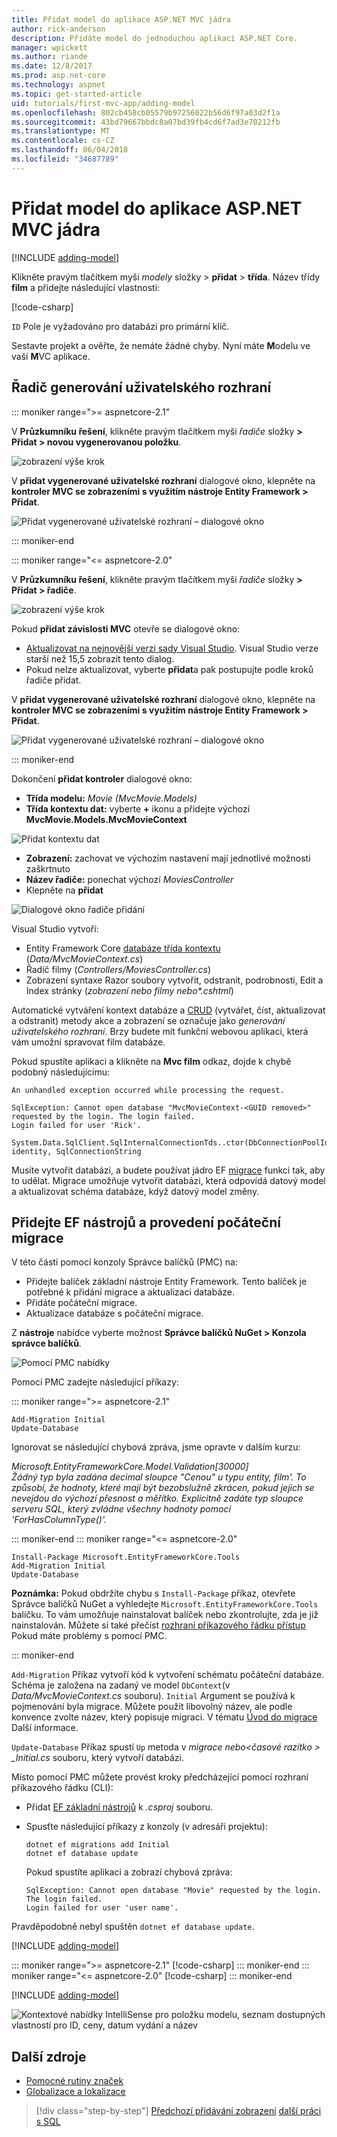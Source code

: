 ```yaml
---
title: Přidat model do aplikace ASP.NET MVC jádra
author: rick-anderson
description: Přidáte model do jednoduchou aplikaci ASP.NET Core.
manager: wpickett
ms.author: riande
ms.date: 12/8/2017
ms.prod: asp.net-core
ms.technology: aspnet
ms.topic: get-started-article
uid: tutorials/first-mvc-app/adding-model
ms.openlocfilehash: 802cb458cb05579b97256022b56d6f97a03d2f1a
ms.sourcegitcommit: 43bd79667bbdc8a07bd39fb4cd6f7ad3e70212fb
ms.translationtype: MT
ms.contentlocale: cs-CZ
ms.lasthandoff: 06/04/2018
ms.locfileid: "34687789"
---
```

# <a name="add-a-model-to-an-aspnet-core-mvc-app"></a>Přidat model do aplikace ASP.NET MVC jádra

[!INCLUDE [adding-model](~/Includes/mvc-intro/adding-model1.md)]

Klikněte pravým tlačítkem myši *modely* složky > **přidat** > **třída**. Název třídy **film** a přidejte následující vlastnosti:

[!code-csharp[](~/tutorials/first-mvc-app/start-mvc/sample/MvcMovie/Models/MovieNoEF.cs?name=snippet_1)]

`ID` Pole je vyžadováno pro databázi pro primární klíč. 

Sestavte projekt a ověřte, že nemáte žádné chyby. Nyní máte **M**odelu ve vaší **M**VC aplikace.

## <a name="scaffolding-a-controller"></a>Řadič generování uživatelského rozhraní

::: moniker range=">= aspnetcore-2.1"

V **Průzkumníku řešení**, klikněte pravým tlačítkem myši *řadiče* složky **> Přidat > novou vygenerovanou položku**.

![zobrazení výše krok](adding-model/_static/add_controller21.png)

V **přidat vygenerované uživatelské rozhraní** dialogové okno, klepněte na **kontroler MVC se zobrazeními s využitím nástroje Entity Framework > Přidat**.

![Přidat vygenerované uživatelské rozhraní – dialogové okno](adding-model/_static/add_scaffold21.png)

::: moniker-end

::: moniker range="<= aspnetcore-2.0"

V **Průzkumníku řešení**, klikněte pravým tlačítkem myši *řadiče* složky **> Přidat > řadiče**.

![zobrazení výše krok](adding-model/_static/add_controller.png)

Pokud **přidat závislosti MVC** otevře se dialogové okno:

* [Aktualizovat na nejnovější verzi sady Visual Studio](https://www.visualstudio.com/downloads/). Visual Studio verze starší než 15,5 zobrazit tento dialog.
* Pokud nelze aktualizovat, vyberte **přidat**a pak postupujte podle kroků řadiče přidat.

V **přidat vygenerované uživatelské rozhraní** dialogové okno, klepněte na **kontroler MVC se zobrazeními s využitím nástroje Entity Framework > Přidat**.

![Přidat vygenerované uživatelské rozhraní – dialogové okno](adding-model/_static/add_scaffold2.png)

::: moniker-end

Dokončení **přidat kontroler** dialogové okno:

* **Třída modelu:** *Movie (MvcMovie.Models)*
* **Třída kontextu dat:** vyberte **+** ikonu a přidejte výchozí **MvcMovie.Models.MvcMovieContext**

![Přidat kontextu dat](adding-model/_static/dc.png)

* **Zobrazení:** zachovat ve výchozím nastavení mají jednotlivé možnosti zaškrtnuto
* **Název řadiče:** ponechat výchozí *MoviesController*
* Klepněte na **přidat**

![Dialogové okno řadiče přidání](adding-model/_static/add_controller2.png)

Visual Studio vytvoří:

* Entity Framework Core [databáze třída kontextu](xref:data/ef-mvc/intro#create-the-database-context) (*Data/MvcMovieContext.cs*)
* Řadič filmy (*Controllers/MoviesController.cs*)
* Zobrazení syntaxe Razor soubory vytvořit, odstranit, podrobnosti, Edit a Index stránky (<em>zobrazení nebo filmy nebo&ast;.cshtml</em>)

Automatické vytváření kontext databáze a [CRUD](https://wikipedia.org/wiki/Create,_read,_update_and_delete) (vytvářet, číst, aktualizovat a odstranit) metody akce a zobrazení se označuje jako *generování uživatelského rozhraní*. Brzy budete mít funkční webovou aplikaci, která vám umožní spravovat film databáze.

Pokud spustíte aplikaci a klikněte na **Mvc film** odkaz, dojde k chybě podobný následujícímu:

``` error
An unhandled exception occurred while processing the request.

SqlException: Cannot open database "MvcMovieContext-<GUID removed>" requested by the login. The login failed.
Login failed for user 'Rick'.

System.Data.SqlClient.SqlInternalConnectionTds..ctor(DbConnectionPoolIdentity identity, SqlConnectionString 
```

Musíte vytvořit databázi, a budete používat jádro EF [migrace](xref:data/ef-mvc/migrations) funkci tak, aby to udělat. Migrace umožňuje vytvořit databázi, která odpovídá datový model a aktualizovat schéma databáze, když datový model změny.

## <a name="add-ef-tooling-and-perform-initial-migration"></a>Přidejte EF nástrojů a provedení počáteční migrace

V této části pomocí konzoly Správce balíčků (PMC) na:

* Přidejte balíček základní nástroje Entity Framework. Tento balíček je potřebné k přidání migrace a aktualizaci databáze.
* Přidáte počáteční migrace.
* Aktualizace databáze s počáteční migrace.

Z **nástroje** nabídce vyberte možnost **Správce balíčků NuGet > Konzola správce balíčků**.

<!-- following image shared with uid: tutorials/razor-pages/model -->
  ![Pomocí PMC nabídky](adding-model/_static/pmc.png)

Pomocí PMC zadejte následující příkazy:

::: moniker range=">= aspnetcore-2.1"
``` PMC
Add-Migration Initial
Update-Database
```

Ignorovat se následující chybová zpráva, jsme opravte v dalším kurzu:

*Microsoft.EntityFrameworkCore.Model.Validation[30000]*  
      *Žádný typ byla zadána decimal sloupce "Cenou" u typu entity, film'. To způsobí, že hodnoty, které mají být bezobslužně zkrácen, pokud jejich se nevejdou do výchozí přesnost a měřítko. Explicitně zadáte typ sloupce serveru SQL, který zvládne všechny hodnoty pomocí 'ForHasColumnType()'.*

::: moniker-end
::: moniker range="<= aspnetcore-2.0"

``` PMC
Install-Package Microsoft.EntityFrameworkCore.Tools
Add-Migration Initial
Update-Database
```

**Poznámka:** Pokud obdržíte chybu s `Install-Package` příkaz, otevřete Správce balíčků NuGet a vyhledejte `Microsoft.EntityFrameworkCore.Tools` balíčku. To vám umožňuje nainstalovat balíček nebo zkontrolujte, zda je již nainstalován. Můžete si také přečíst [rozhraní příkazového řádku přístup](#cli) Pokud máte problémy s pomocí PMC.

::: moniker-end

`Add-Migration` Příkaz vytvoří kód k vytvoření schématu počáteční databáze. Schéma je založena na zadaný ve model `DbContext`(v *Data/MvcMovieContext.cs* souboru). `Initial` Argument se používá k pojmenování byla migrace. Můžete použít libovolný název, ale podle konvence zvolte název, který popisuje migraci. V tématu [Úvod do migrace](xref:data/ef-mvc/migrations#introduction-to-migrations) Další informace.

`Update-Database` Příkaz spustí `Up` metoda v *migrace nebo\<časové razítko > _Initial.cs* souboru, který vytvoří databázi.

<a name="cli"></a> Místo pomocí PMC můžete provést kroky předcházející pomocí rozhraní příkazového řádku (CLI):

* Přidat [EF základní nástrojů](xref:data/ef-mvc/migrations#entity-framework-core-nuget-packages-for-migrations) k *.csproj* souboru.
* Spusťte následující příkazy z konzoly (v adresáři projektu):

  ```console
  dotnet ef migrations add Initial
  dotnet ef database update
  ```

  Pokud spustíte aplikaci a zobrazí chybová zpráva:

  ```text
  SqlException: Cannot open database "Movie" requested by the login.
  The login failed.
  Login failed for user 'user name'.
  ```

Pravděpodobně nebyl spuštěn `dotnet ef database update`.

[!INCLUDE [adding-model](~/Includes/mvc-intro/adding-model3.md)]

::: moniker range=">= aspnetcore-2.1"
[!code-csharp[](~/tutorials/first-mvc-app/start-mvc/sample/MvcMovie21/Startup.cs?name=ConfigureServices&highlight=13-99)]
::: moniker-end
::: moniker range="<= aspnetcore-2.0"
[!code-csharp[](~/tutorials/first-mvc-app/start-mvc/sample/MvcMovie/Startup.cs?name=ConfigureServices&highlight=6-7)]
::: moniker-end

[!INCLUDE [adding-model](~/Includes/mvc-intro/adding-model4.md)]

![Kontextové nabídky IntelliSense pro položku modelu, seznam dostupných vlastností pro ID, ceny, datum vydání a název](adding-model/_static/ints.png)

## <a name="additional-resources"></a>Další zdroje

* [Pomocné rutiny značek](xref:mvc/views/tag-helpers/intro)
* [Globalizace a lokalizace](xref:fundamentals/localization)

> [!div class="step-by-step"]
> [Předchozí přidávání zobrazení](adding-view.md)
> [další práci s SQL](working-with-sql.md)  
